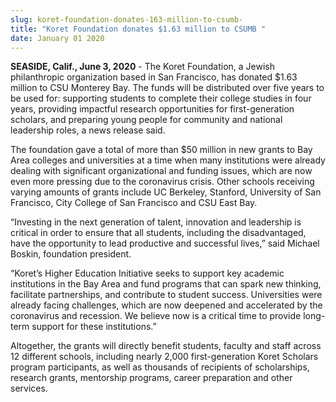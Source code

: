 ```yaml
---
slug: koret-foundation-donates-163-million-to-csumb-
title: "Koret Foundation donates $1.63 million to CSUMB "
date: January 01 2020
---
```


 
<p>
  <b>SEASIDE, Calif., June 3, 2020</b> - The Koret Foundation, a Jewish
  philanthropic organization based in San Francisco, has donated $1.63 million
  to CSU Monterey Bay. The funds will be distributed over five years to be used
  for: supporting students to complete their college studies in four years,
  providing impactful research opportunities for first-generation scholars, and
  preparing young people for community and national leadership roles, a news
  release said.
</p>
<p>
  The foundation gave a total of more than $50 million in new grants to Bay Area
  colleges and universities at a time when many institutions were already
  dealing with significant organizational and funding issues, which are now even
  more pressing due to the coronavirus crisis. Other schools receiving varying
  amounts of grants include UC Berkeley, Stanford, University of San Francisco,
  City College of San Francisco and CSU East Bay.
</p>
<p>
  “Investing in the next generation of talent, innovation and leadership is
  critical in order to ensure that all students, including the disadvantaged,
  have the opportunity to lead productive and successful lives,” said Michael
  Boskin, foundation president.
</p>
<p>
  “Koret’s Higher Education Initiative seeks to support key academic
  institutions in the Bay Area and fund programs that can spark new thinking,
  facilitate partnerships, and contribute to student success. Universities were
  already facing challenges, which are now deepened and accelerated by the
  coronavirus and recession. We believe now is a critical time to provide
  long-term support for these institutions.”
</p>
<p>
  Altogether, the grants will directly benefit students, faculty and staff
  across 12 different schools, including nearly 2,000 first-generation Koret
  Scholars program participants, as well as thousands of recipients of
  scholarships, research grants, mentorship programs, career preparation and
  other services.
</p>
 
